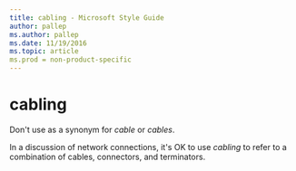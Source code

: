 ```yaml
---
title: cabling - Microsoft Style Guide
author: pallep
ms.author: pallep
ms.date: 11/19/2016
ms.topic: article
ms.prod = non-product-specific
---
```


# cabling

Don't use as a synonym for *cable* or *cables*. 

In a discussion of network connections, it's OK to use *cabling* to refer to a combination of cables, connectors, and terminators.
